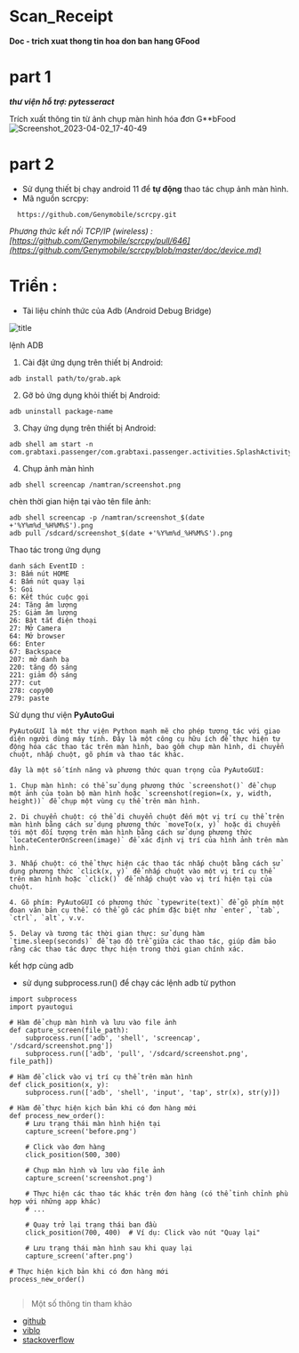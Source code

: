 # Scan_Receipt
**Doc - trich xuat thong tin hoa don ban hang GFood** 
# part 1
***thư viện hỗ trợ: pytesseract***

Trích xuất thông tin từ ảnh chụp màn hình hóa đơn G**bFood
![Screenshot_2023-04-02_17-40-49](https://github.com/DcViet/Scan_grabReceipt/assets/111166640/b694820b-8cd8-4f53-92ee-aa3f30a5f284)

# part 2
- Sử dụng thiết bị chạy android 11 để **tự động** thao tác chụp ảnh màn hình.
- Mã nguồn scrcpy:
```
  https://github.com/Genymobile/scrcpy.git
```
  *Phương thức kết nối TCP/IP (wireless) : [https://github.com/Genymobile/scrcpy/pull/646](https://github.com/Genymobile/scrcpy/blob/master/doc/device.md)*
  
# Triển :
- Tài liệu chính thức của Adb (Android Debug Bridge)

![title](https://raw.githubusercontent.com/mzlogin/awesome-adb/master/assets/title.png)

lệnh ADB 

1. Cài đặt ứng dụng trên thiết bị Android:
```
adb install path/to/grab.apk
```

2. Gỡ bỏ ứng dụng khỏi thiết bị Android:
```
adb uninstall package-name
```

3. Chạy ứng dụng trên thiết bị Android:
```
adb shell am start -n com.grabtaxi.passenger/com.grabtaxi.passenger.activities.SplashActivity
```
4. Chụp ảnh màn hình 
```
adb shell screencap /namtran/screenshot.png
```
chèn thời gian hiện tại vào tên file ảnh:
```
adb shell screencap -p /namtran/screenshot_$(date +'%Y%m%d_%H%M%S').png
adb pull /sdcard/screenshot_$(date +'%Y%m%d_%H%M%S').png
```

Thao tác trong ứng dụng 

```
danh sách EventID :
3: Bấm nút HOME
4: Bấm nút quay lại
5: Gọi
6: Kết thúc cuộc gọi
24: Tăng âm lượng
25: Giảm âm lượng
26: Bật tắt điện thoại
27: Mở Camera
64: Mở browser
66: Enter
67: Backspace
207: mở danh bạ
220: tăng độ sáng
221: giảm độ sáng
277: cut
278: copy00
279: paste
```

Sử dụng thư viện **PyAutoGui**
```
PyAutoGUI là một thư viện Python mạnh mẽ cho phép tương tác với giao diện người dùng máy tính. Đây là một công cụ hữu ích để thực hiện tự động hóa các thao tác trên màn hình, bao gồm chụp màn hình, di chuyển chuột, nhấp chuột, gõ phím và thao tác khác.

đây là một số tính năng và phương thức quan trọng của PyAutoGUI:

1. Chụp màn hình: có thể sử dụng phương thức `screenshot()` để chụp một ảnh của toàn bộ màn hình hoặc `screenshot(region=(x, y, width, height))` để chụp một vùng cụ thể trên màn hình.

2. Di chuyển chuột: có thể di chuyển chuột đến một vị trí cụ thể trên màn hình bằng cách sử dụng phương thức `moveTo(x, y)` hoặc di chuyển tới một đối tượng trên màn hình bằng cách sử dụng phương thức `locateCenterOnScreen(image)` để xác định vị trí của hình ảnh trên màn hình.

3. Nhấp chuột: có thể thực hiện các thao tác nhấp chuột bằng cách sử dụng phương thức `click(x, y)` để nhấp chuột vào một vị trí cụ thể trên màn hình hoặc `click()` để nhấp chuột vào vị trí hiện tại của chuột.

4. Gõ phím: PyAutoGUI có phương thức `typewrite(text)` để gõ phím một đoạn văn bản cụ thể. có thể gõ các phím đặc biệt như `enter`, `tab`, `ctrl`, `alt`, v.v.

5. Delay và tương tác thời gian thực: sử dụng hàm `time.sleep(seconds)` để tạo độ trễ giữa các thao tác, giúp đảm bảo rằng các thao tác được thực hiện trong thời gian chính xác.

```
kết hợp cùng adb
 - sử dụng subprocess.run() để chạy các lệnh adb từ python 
```
import subprocess
import pyautogui

# Hàm để chụp màn hình và lưu vào file ảnh
def capture_screen(file_path):
    subprocess.run(['adb', 'shell', 'screencap', '/sdcard/screenshot.png'])
    subprocess.run(['adb', 'pull', '/sdcard/screenshot.png', file_path])

# Hàm để click vào vị trí cụ thể trên màn hình
def click_position(x, y):
    subprocess.run(['adb', 'shell', 'input', 'tap', str(x), str(y)])

# Hàm để thực hiện kịch bản khi có đơn hàng mới
def process_new_order():
    # Lưu trạng thái màn hình hiện tại
    capture_screen('before.png')

    # Click vào đơn hàng
    click_position(500, 300)

    # Chụp màn hình và lưu vào file ảnh
    capture_screen('screenshot.png')

    # Thực hiện các thao tác khác trên đơn hàng (có thể tinh chỉnh phù hợp với những app khác)
    # ...

    # Quay trở lại trạng thái ban đầu
    click_position(700, 400)  # Ví dụ: Click vào nút "Quay lại"

    # Lưu trạng thái màn hình sau khi quay lại
    capture_screen('after.png')

# Thực hiện kịch bản khi có đơn hàng mới
process_new_order()


```
> Một số thông tin tham khảo 
- [github](https://github.com/mzlogin/awesome-adb/blob/master/README.en.md)
- [viblo](https://viblo.asia/p/su-dung-adb-de-tao-mot-so-automation-tool-thu-vi-tren-dien-thoai-android-4dbZNGXglYM)
- [stackoverflow](https://stackoverflow.com/questions/26586685/is-there-a-way-to-get-current-activitys-layout-and-views-via-adb)
